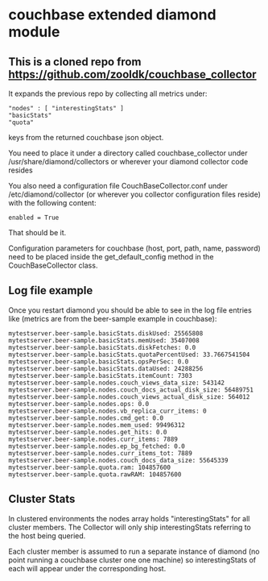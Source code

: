 couchbase extended diamond module
=================================

This is a cloned repo from https://github.com/zooldk/couchbase_collector
------------------------------------------------------------------------

It expands the previous repo by collecting all metrics under:

    "nodes" : [ "interestingStats" ]
    "basicStats"
    "quota"

keys from the returned couchbase json object.

You need to place it under a directory called couchbase_collector under /usr/share/diamond/collectors or wherever your diamond collector code resides

You also need a configuration file CouchBaseCollector.conf under /etc/diamond/collector (or wherever you collector configuration files reside) with the following content:

    enabled = True

That should be it.

Configuration parameters for couchbase (host, port, path, name, password) need to be placed inside the get_default_config method in the CouchBaseCollector class.

Log file example
----------------

Once you restart diamond you should be able to see in the log file entries like (metrics are from the beer-sample example in couchbase):

    mytestserver.beer-sample.basicStats.diskUsed: 25565808
    mytestserver.beer-sample.basicStats.memUsed: 35407008
    mytestserver.beer-sample.basicStats.diskFetches: 0.0
    mytestserver.beer-sample.basicStats.quotaPercentUsed: 33.7667541504
    mytestserver.beer-sample.basicStats.opsPerSec: 0.0
    mytestserver.beer-sample.basicStats.dataUsed: 24288256
    mytestserver.beer-sample.basicStats.itemCount: 7303
    mytestserver.beer-sample.nodes.couch_views_data_size: 543142
    mytestserver.beer-sample.nodes.couch_docs_actual_disk_size: 56489751
    mytestserver.beer-sample.nodes.couch_views_actual_disk_size: 564012
    mytestserver.beer-sample.nodes.ops: 0.0
    mytestserver.beer-sample.nodes.vb_replica_curr_items: 0
    mytestserver.beer-sample.nodes.cmd_get: 0.0
    mytestserver.beer-sample.nodes.mem_used: 99496312
    mytestserver.beer-sample.nodes.get_hits: 0.0
    mytestserver.beer-sample.nodes.curr_items: 7889
    mytestserver.beer-sample.nodes.ep_bg_fetched: 0.0
    mytestserver.beer-sample.nodes.curr_items_tot: 7889
    mytestserver.beer-sample.nodes.couch_docs_data_size: 55645339
    mytestserver.beer-sample.quota.ram: 104857600
    mytestserver.beer-sample.quota.rawRAM: 104857600

Cluster Stats
-------------

In clustered environments the nodes array holds "interestingStats" for all cluster members.
The Collector will only ship interestingStats referring to the host being queried.

Each cluster member is assumed to run a separate instance of diamond (no point running a couchbase cluster one one machine) so interestingStats of each will appear under the corresponding host.

